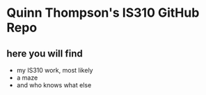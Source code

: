 # Quinn Thompson's IS310 GitHub Repo
## here you will find
- my IS310 work, most likely
- a maze
- and who knows what else
